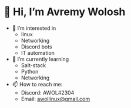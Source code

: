 # 👋 Hi, I’m Avremy Wolosh
- 👀 I’m interested in 
    - linux
    - Networking
    - Discord bots
    - IT automation
- 🌱 I’m currently learning 
    - Salt-stack
    - Python
    - Networking
- 📫 How to reach me:
    - Discord: AWOL#2304
    - Email: awollinux@gmail.com
